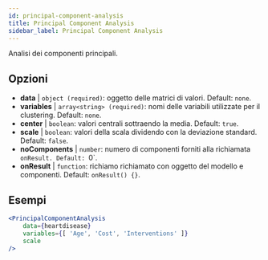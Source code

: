 ```yaml
---
id: principal-component-analysis
title: Principal Component Analysis
sidebar_label: Principal Component Analysis
---
```


Analisi dei componenti principali.

## Opzioni

* __data__ | `object (required)`: oggetto delle matrici di valori. Default: `none`.
* __variables__ | `array<string> (required)`: nomi delle variabili utilizzate per il clustering. Default: `none`.
* __center__ | `boolean`: valori centrali sottraendo la media. Default: `true`.
* __scale__ | `boolean`: valori della scala dividendo con la deviazione standard. Default: `false`.
* __noComponents__ | `number`: numero di componenti forniti alla richiamata `onResult. Default: `0`.
* __onResult__ | `function`: richiamo richiamato con oggetto del modello e componenti. Default: `onResult() {}`.


## Esempi

```jsx live
<PrincipalComponentAnalysis 
    data={heartdisease} 
    variables={[ 'Age', 'Cost', 'Interventions' ]}
    scale
/>
```

